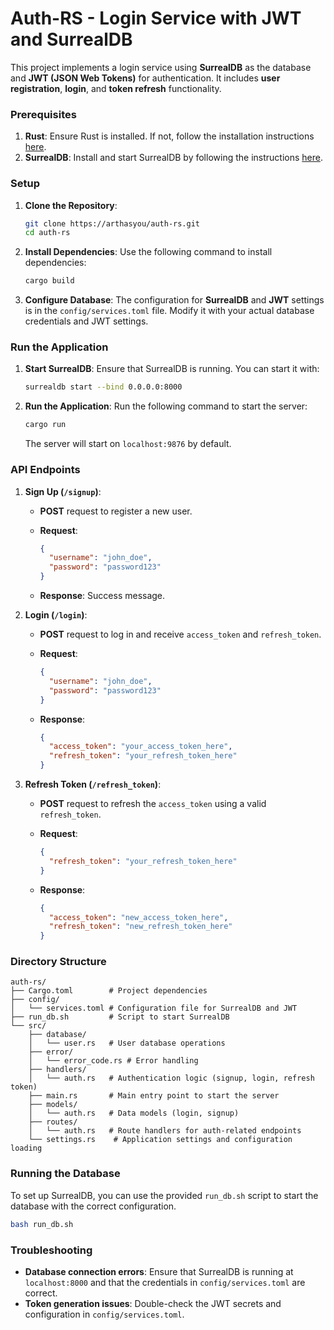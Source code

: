 # Auth-RS - Login Service with JWT and SurrealDB

This project implements a login service using **SurrealDB** as the database and **JWT (JSON Web Tokens)** for authentication. It includes **user registration**, **login**, and **token refresh** functionality.

### Prerequisites

1. **Rust**: Ensure Rust is installed. If not, follow the installation instructions [here](https://www.rust-lang.org/tools/install).
2. **SurrealDB**: Install and start SurrealDB by following the instructions [here](https://surrealdb.com/docs/).

### Setup

1. **Clone the Repository**:

   ```bash
   git clone https://arthasyou/auth-rs.git
   cd auth-rs
   ```

2. **Install Dependencies**:
   Use the following command to install dependencies:

   ```bash
   cargo build
   ```

3. **Configure Database**:
   The configuration for **SurrealDB** and **JWT** settings is in the `config/services.toml` file. Modify it with your actual database credentials and JWT settings.

### Run the Application

1. **Start SurrealDB**:
   Ensure that SurrealDB is running. You can start it with:

   ```bash
   surrealdb start --bind 0.0.0.0:8000
   ```

2. **Run the Application**:
   Run the following command to start the server:

   ```bash
   cargo run
   ```

   The server will start on `localhost:9876` by default.

### API Endpoints

1. **Sign Up (`/signup`)**:

   - **POST** request to register a new user.
   - **Request**:

     ```json
     {
       "username": "john_doe",
       "password": "password123"
     }
     ```

   - **Response**: Success message.

2. **Login (`/login`)**:

   - **POST** request to log in and receive `access_token` and `refresh_token`.
   - **Request**:

     ```json
     {
       "username": "john_doe",
       "password": "password123"
     }
     ```

   - **Response**:

     ```json
     {
       "access_token": "your_access_token_here",
       "refresh_token": "your_refresh_token_here"
     }
     ```

3. **Refresh Token (`/refresh_token`)**:

   - **POST** request to refresh the `access_token` using a valid `refresh_token`.
   - **Request**:

     ```json
     {
       "refresh_token": "your_refresh_token_here"
     }
     ```

   - **Response**:

     ```json
     {
       "access_token": "new_access_token_here",
       "refresh_token": "new_refresh_token_here"
     }
     ```

### Directory Structure

```plaintext
auth-rs/
├── Cargo.toml        # Project dependencies
├── config/
│   └── services.toml # Configuration file for SurrealDB and JWT
├── run_db.sh         # Script to start SurrealDB
└── src/
    ├── database/
    │   └── user.rs   # User database operations
    ├── error/
    │   └── error_code.rs # Error handling
    ├── handlers/
    │   └── auth.rs   # Authentication logic (signup, login, refresh token)
    ├── main.rs       # Main entry point to start the server
    ├── models/
    │   └── auth.rs   # Data models (login, signup)
    ├── routes/
    │   └── auth.rs   # Route handlers for auth-related endpoints
    └── settings.rs    # Application settings and configuration loading
```

### Running the Database

To set up SurrealDB, you can use the provided `run_db.sh` script to start the database with the correct configuration.

```bash
bash run_db.sh
```

### Troubleshooting

- **Database connection errors**: Ensure that SurrealDB is running at `localhost:8000` and that the credentials in `config/services.toml` are correct.
- **Token generation issues**: Double-check the JWT secrets and configuration in `config/services.toml`.

